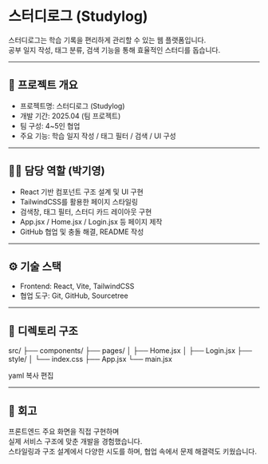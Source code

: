# 스터디로그 (Studylog)

스터디로그는 학습 기록을 편리하게 관리할 수 있는 웹 플랫폼입니다.  
공부 일지 작성, 태그 분류, 검색 기능을 통해 효율적인 스터디를 돕습니다.

---

## 🧩 프로젝트 개요

- 프로젝트명: 스터디로그 (Studylog)
- 개발 기간: 2025.04 (팀 프로젝트)
- 팀 구성: 4~5인 협업
- 주요 기능: 학습 일지 작성 / 태그 필터 / 검색 / UI 구성

---

## 👩‍💻 담당 역할 (박기영)

- React 기반 컴포넌트 구조 설계 및 UI 구현
- TailwindCSS를 활용한 페이지 스타일링
- 검색창, 태그 필터, 스터디 카드 레이아웃 구현
- App.jsx / Home.jsx / Login.jsx 등 페이지 제작
- GitHub 협업 및 충돌 해결, README 작성

---

## ⚙️ 기술 스택

- Frontend: React, Vite, TailwindCSS
- 협업 도구: Git, GitHub, Sourcetree

---

## 📁 디렉토리 구조

src/ ├── components/ ├── pages/ │ ├── Home.jsx │ ├── Login.jsx ├── style/ │ └── index.css ├── App.jsx └── main.jsx

yaml
복사
편집

---

## 💬 회고

프론트엔드 주요 화면을 직접 구현하며  
실제 서비스 구조에 맞춘 개발을 경험했습니다.  
스타일링과 구조 설계에서 다양한 시도를 하며, 협업 속에서 문제 해결력도 키웠습니다.
